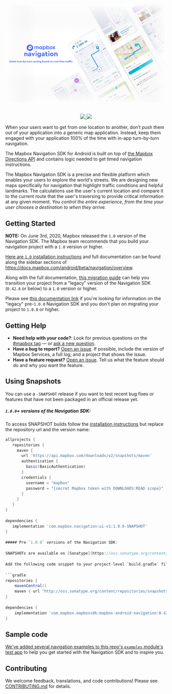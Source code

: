 <div align="center">
  <a href="https://www.mapbox.com/android-docs/navigation/overview/"><img src="https://github.com/mapbox/mapbox-navigation-android/blob/master/.github/splash-img.png?raw=true" alt="Mapbox Service"></a>
</div>
<br>
<p align="center">
  <a href="https://circleci.com/gh/mapbox/mapbox-navigation-android">
    <img src="https://circleci.com/gh/mapbox/mapbox-navigation-android.svg?style=shield&circle-token=:circle-token">
  </a>
  <a href="https://codecov.io/gh/mapbox/mapbox-navigation-android">
    <img src="https://codecov.io/gh/mapbox/mapbox-navigation-android/branch/master/graph/badge.svg">
  </a>
</p>

When your users want to get from one location to another, don’t push them out of your application into a generic map application. Instead, keep them engaged with your application 100% of the time with in-app turn-by-turn navigation.

The Mapbox Navigation SDK for Android is built on top of [the Mapbox Directions API](https://www.mapbox.com/directions) and contains logic needed to get timed navigation instructions.

The Mapbox Navigation SDK is a precise and flexible platform which enables your users to explore the world's streets. We are designing new maps specifically for navigation that highlight traffic conditions and helpful landmarks. The calculations use the user's current location and compare it to the current route that the user's traversing to provide critical information at any given moment. _You control the entire experience, from the time your user chooses a destination to when they arrive._

## Getting Started

**NOTE:** On June 3rd, 2020, Mapbox released the `1.0` version of the Navigation SDK. The Mapbox team recommends that you build your navigation project with a `1.0` version or higher.

[Here are `1.0` installation instructions](https://docs.mapbox.com/android/beta/navigation/overview/#installation) and full documentation can be found along the sidebar sections of https://docs.mapbox.com/android/beta/navigation/overview.

Along with the full documentation, [this migration guide](https://github.com/mapbox/mapbox-navigation-android/wiki/1.0-Navigation-SDK-Migration-Guide) can help you transition your project from a "legacy" version of the Navigation SDK (`0.42.6` or below) to a `1.0` version or higher.

Please see [this documentation link](https://docs.mapbox.com/android/navigation/overview/) if you're looking for information on the "legacy" pre-`1.0.0` Navigation SDK and you don't plan on migrating your project to `1.0.0` or higher.

## Getting Help

- **Need help with your code?**: Look for previous questions on the [#mapbox tag](https://stackoverflow.com/questions/tagged/mapbox+android) — or [ask a new question](https://stackoverflow.com/questions/tagged/mapbox+android).
- **Have a bug to report?** [Open an issue](https://github.com/mapbox/mapbox-navigation-android/issues). If possible, include the version of Mapbox Services, a full log, and a project that shows the issue.
- **Have a feature request?** [Open an issue](https://github.com/mapbox/mapbox-navigation-android/issues/new). Tell us what the feature should do and why you want the feature.

## Using Snapshots

You can use a `-SNAPSHOT` release if you want to test recent bug fixes or features that have not been packaged in an official release yet.

##### `1.0.0`+ versions of the Navigation SDK:

To access SNAPSHOT builds follow the [installation instructions](https://docs.mapbox.com/android/beta/navigation/overview/#installation) but replace the repository url and the version name:
```groovy
allprojects {
   repositories {
     maven {
       url 'https://api.mapbox.com/downloads/v2/snapshots/maven'
       authentication {
         basic(BasicAuthentication)
       }
       credentials {
         username = "mapbox"
         password = "{secret Mapbox token with DOWNLOADS:READ scope}"
       }
     }
   }
}

dependencies {
   implementation 'com.mapbox.navigation:ui-v1:1.0.0-SNAPSHOT'
}

##### Pre-`1.0.0` versions of the Navigation SDK:

SNAPSHOTs are available on [Sonatype](https://oss.sonatype.org/content/repositories/snapshots/com/mapbox/mapboxsdk/).

Add the following code snippet to your project-level `build.gradle` file:

```gradle
repositories {
    mavenCentral()
    maven { url "http://oss.sonatype.org/content/repositories/snapshots/" }
}

dependencies {
    implementation 'com.mapbox.mapboxsdk:mapbox-android-navigation:0.43.0-SNAPSHOT'
}
```

## <a name="sample-code">Sample code

[We've added several navigation examples to this repo's `examples` module's test app](https://github.com/mapbox/mapbox-navigation-android/tree/master/examples/src/main/java/com/mapbox/navigation/examples/core) to help you get started with the Navigation SDK and to inspire you.

## Contributing

We welcome feedback, translations, and code contributions! Please see [CONTRIBUTING.md](CONTRIBUTING.md) for details.
